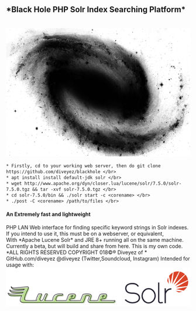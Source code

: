 <html><h2>*Black Hole PHP Solr Index Searching Platform*</p></h2></br>
<img src="images/blackhole.png" height="350" width="800"></img></br>

```
* Firstly, cd to your working web server, then do git clone https://github.com/diveyez/blackhole </br>
* apt install install default-jdk solr </br>
* wget http://www.apache.org/dyn/closer.lua/lucene/solr/7.5.0/solr-7.5.0.tgz && tar -xvf solr-7.5.0.tgz </br>
* cd solr-7.5.0/bin && ./solr start -c <corename> </br>
* ./post -C <corename> /path/to/files </br>
```

<h4>An Extremely fast and lightweight</h4> PHP LAN Web interface for finding specific keyword strings in Solr indexes.</br>
If you intend to use it, this must be on a webserver, or equivalent,</br>
With *Apache Lucene Solr* and JRE 8+ running all on the same machine.</br>
Currently a beta, but will build and share from here. This is my own code.</br>
*ALL RIGHTS RESERVED COPYRIGHT 018©® Diveyez of <a href="https://r2nhosting.com/"></a>*</br>
GitHub.com/diveyez @diveyez (Twitter,Soundcloud, Instagram)
Intended for usage with:
<a href="lucene.apache.org/solr"><img src="images/solr.png"></img></a></html>
